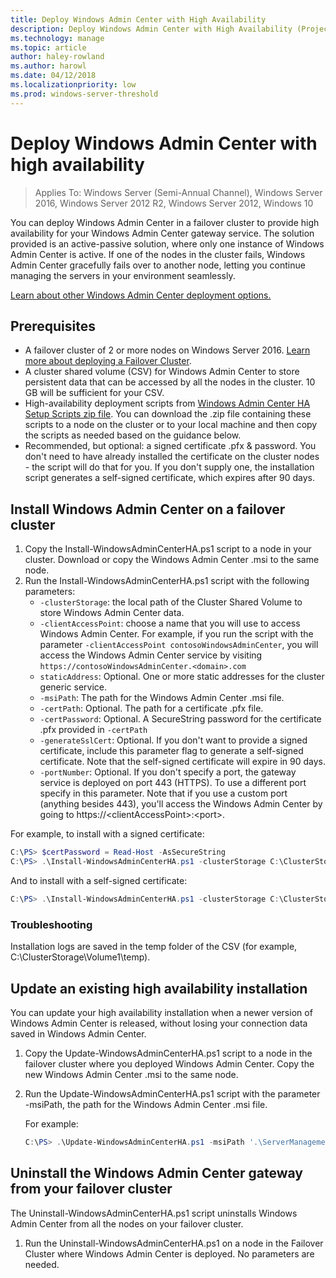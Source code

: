```yaml
---
title: Deploy Windows Admin Center with High Availability
description: Deploy Windows Admin Center with High Availability (Project Honolulu)
ms.technology: manage
ms.topic: article
author: haley-rowland
ms.author: harowl
ms.date: 04/12/2018
ms.localizationpriority: low
ms.prod: windows-server-threshold
---
```


# Deploy Windows Admin Center with high availability

>Applies To: Windows Server (Semi-Annual Channel), Windows Server 2016, Windows Server 2012 R2, Windows Server 2012, Windows 10

You can deploy Windows Admin Center in a failover cluster to provide high availability for your Windows Admin Center gateway service. The solution provided is an active-passive solution, where only one instance of Windows Admin Center is active. If one of the nodes in the cluster fails, Windows Admin Center gracefully fails over to another node, letting you continue managing the servers in your environment seamlessly. 

[Learn about other Windows Admin Center deployment options.](../plan/installation-options.md)

## Prerequisites

- A failover cluster of 2 or more nodes on Windows Server 2016. [Learn more about deploying a Failover Cluster](../../../failover-clustering/failover-clustering-overview.md).
- A cluster shared volume (CSV) for Windows Admin Center to store persistent data that can be accessed by all the nodes in the cluster. 10 GB will be sufficient for your CSV.
- High-availability deployment scripts from [Windows Admin Center HA Setup Scripts zip file](http://aka.ms/WACHASetupScripts). You can download the .zip file containing these scripts to a node on the cluster or to your local machine and then copy the scripts as needed based on the guidance below.
- Recommended, but optional: a signed certificate .pfx & password. You don't need to have already installed the certificate on the cluster nodes - the script will do that for you. If you don't supply one, the installation script generates a self-signed certificate, which expires after 90 days.

## Install Windows Admin Center on a failover cluster

1. Copy the Install-WindowsAdminCenterHA.ps1 script to a node in your cluster. Download or copy the Windows Admin Center .msi to the same node.
2. Run the Install-WindowsAdminCenterHA.ps1 script with the following parameters:
    - `-clusterStorage`: the local path of the Cluster Shared Volume to store Windows Admin Center data.
    - `-clientAccessPoint`: choose a name that you will use to access Windows Admin Center. For example, if you run the script with the parameter `-clientAccessPoint contosoWindowsAdminCenter`, you will access the Windows Admin Center service by visiting `https://contosoWindowsAdminCenter.<domain>.com`
    - `staticAddress`: Optional. One or more static addresses for the cluster generic service.
    - `-msiPath`: The path for the Windows Admin Center .msi file.
    - `-certPath`: Optional. The path for a certificate .pfx file.
    - `-certPassword`: Optional. A SecureString password for the certificate .pfx provided in `-certPath`
    - `-generateSslCert`: Optional. If you don't want to provide a signed certificate, include this parameter flag to generate a self-signed certificate. Note that the self-signed certificate will expire in 90 days.
    - `-portNumber`: Optional. If you don't specify a port, the gateway service is deployed on port 443 (HTTPS). To use a different port specify in this parameter. Note that if you use a custom port (anything besides 443), you'll access the Windows Admin Center by going to https://\<clientAccessPoint\>:\<port\>.

For example, to install with a signed certificate:

```powershell
C:\PS> $certPassword = Read-Host -AsSecureString
C:\PS> .\Install-WindowsAdminCenterHA.ps1 -clusterStorage C:\ClusterStorage\Volume1 -clientAccessPoint contoso-ha-gateway -msiPath '.\ServerManagementGateway.msi' -certPath cert.pfx -certPassword $certPassword
```

And to install with a self-signed certificate:

```powershell
C:\PS> .\Install-WindowsAdminCenterHA.ps1 -clusterStorage C:\ClusterStorage\Volume1 -clientAccessPoint contoso-ha-gateway -msiPath '.\ServerManagementGateway.msi' -generateSslCert
```

### Troubleshooting

Installation logs are saved in the temp folder of the CSV (for example, C:\ClusterStorage\Volume1\temp).

## Update an existing high availability installation

You can update your high availability installation when a newer version of Windows Admin Center is released, without losing your connection data saved in Windows Admin Center.

1. Copy the Update-WindowsAdminCenterHA.ps1 script to a node in the failover cluster where you deployed Windows Admin Center. Copy the new Windows Admin Center .msi to the same node. 
2. Run the Update-WindowsAdminCenterHA.ps1 script with the parameter -msiPath, the path for the Windows Admin Center .msi file.

    For example:
    ```powershell
    C:\PS> .\Update-WindowsAdminCenterHA.ps1 -msiPath '.\ServerManagementGateway.msi'
    ```

## Uninstall the Windows Admin Center gateway from your failover cluster

The Uninstall-WindowsAdminCenterHA.ps1 script uninstalls Windows Admin Center from all the nodes on your failover cluster. 

1. Run the Uninstall-WindowsAdminCenterHA.ps1 on a node in the Failover Cluster where Windows Admin Center is deployed. No parameters are needed.
